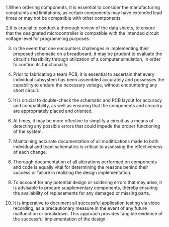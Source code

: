 1.When ordering components, it is essential to consider the manufacturing constraints and limitations, as certain components may have extended lead times   or may not be compatible with other components.

2.It is crucial to conduct a thorough review of the data sheets, to ensure that the designated microcontroller is compatible with the intended circuit      voltage level for programming purposes.

3. In the event that one encounters challenges in implementing their proposed schematic on a breadboard, it may be prudent to evaluate the circuit's feasibility through utilization of a computer simulation, in order to confirm its functionality.

4. Prior to fabricating a team PCB, it is essential to ascertain that every individual subsystem has been assembled accurately and possesses the capability to endure the necessary voltage, without encountering any short circuit.

5. It is crucial to double-check the schematic and PCB layout for accuracy and compatibility, as well as ensuring that the components and circuitry are appropriately placed and oriented. 


6. At times, it may be more effective to simplify a circuit as a means of detecting any possible errors that could impede the proper functioning of the system.


7. Maintaining accurate documentation of all modifications made to both individual and team schematics is critical to assessing the effectiveness of each change.


8. Thorough documentation of all alterations performed on components and code is equally vital for determining the reasons behind their success or failure in realizing the design implementation.


9. To account for any potential design or soldering errors that may arise, it is advisable to procure supplementary components, thereby ensuring the availability of replacements for any damaged or missing parts.


10. It is imperative to document all successful application testing via video recording, as a precautionary measure in the event of any future malfunction or breakdown. This approach provides tangible evidence of the successful implementation of the design.

 
